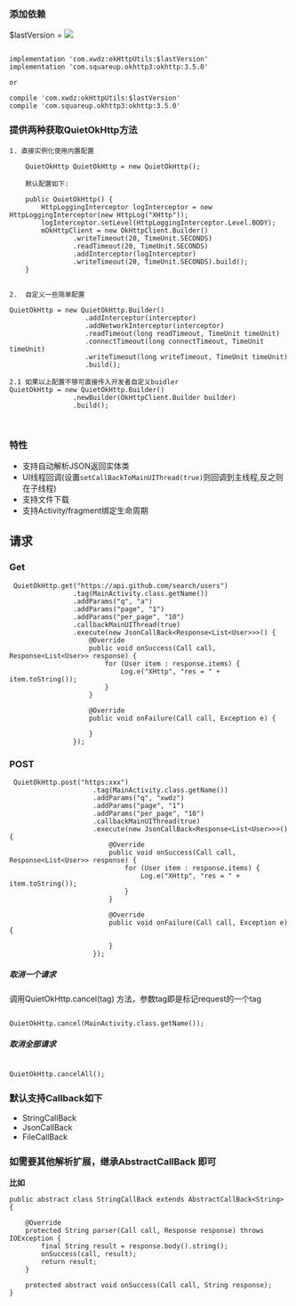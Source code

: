 ### 添加依赖


$lastVersion = [![](https://jitpack.io/v/xwdz/OkHttpUtils.svg)](https://jitpack.io/#xwdz/OkHttpUtils)


```

implementation 'com.xwdz:okHttpUtils:$lastVersion'
implementation 'com.squareup.okhttp3:okhttp:3.5.0'

or

compile 'com.xwdz:okHttpUtils:$lastVersion'
compile 'com.squareup.okhttp3:okhttp:3.5.0'

```


### 提供两种获取QuietOkHttp方法

```
1. 直接实例化使用内置配置

    QuietOkHttp QuietOkHttp = new QuietOkHttp();

    默认配置如下:
    
    public QuietOkHttp() {
        HttpLoggingInterceptor logInterceptor = new HttpLoggingInterceptor(new HttpLog("XHttp"));
        logInterceptor.setLevel(HttpLoggingInterceptor.Level.BODY);
        mOkHttpClient = new OkHttpClient.Builder()
                .writeTimeout(20, TimeUnit.SECONDS)
                .readTimeout(20, TimeUnit.SECONDS)
                .addInterceptor(logInterceptor)
                .writeTimeout(20, TimeUnit.SECONDS).build();
    }
    
    
2.  自定义一些简单配置

QuietOkHttp = new QuietOkHttp.Builder()
                   .addInterceptor(interceptor)
                   .addNetworkInterceptor(interceptor)
                   .readTimeout(long readTimeout, TimeUnit timeUnit)
                   .connectTimeout(long connectTimeout, TimeUnit timeUnit)
                   .writeTimeout(long writeTimeout, TimeUnit timeUnit)
                   .build();
                   
2.1 如果以上配置不够可直接传入开发者自定义buidler
QuietOkHttp = new QuietOkHttp.Builder()
                .newBuilder(OkHttpClient.Builder builder)
                .build();
                   
     
```



### 特性

- 支持自动解析JSON返回实体类
- UI线程回调(设置`setCallBackToMainUIThread(true)`则回调到主线程,反之则在子线程)
- 支持文件下载
- 支持Activity/fragment绑定生命周期

## 请求

### Get

	 QuietOkHttp.get("https://api.github.com/search/users")
	                .tag(MainActivity.class.getName())
                    .addParams("q", "a")
                    .addParams("page", "1")
                    .addParams("per_page", "10")
                    .callbackMainUIThread(true)
                    .execute(new JsonCallBack<Response<List<User>>>() {
                        @Override
                        public void onSuccess(Call call, Response<List<User>> response) {
                            for (User item : response.items) {
                                Log.e("XHttp", "res = " + item.toString());
                            }
                        }
    
                        @Override
                        public void onFailure(Call call, Exception e) {
    
                        }
                    });


### POST
	
	 QuietOkHttp.post("https:xxx")
	                     .tag(MainActivity.class.getName())
                         .addParams("q", "xwdz")
                         .addParams("page", "1")
                         .addParams("per_page", "10")
                         .callbackMainUIThread(true)
                         .execute(new JsonCallBack<Response<List<User>>>() {
                             @Override
                             public void onSuccess(Call call, Response<List<User>> response) {
                                 for (User item : response.items) {
                                     Log.e("XHttp", "res = " + item.toString());
                                 }
                             }
         
                             @Override
                             public void onFailure(Call call, Exception e) {
         
                             }
                         });

##### 取消一个请求

调用QuietOkHttp.cancel(tag) 方法，参数tag即是标记request的一个tag

```

QuietOkHttp.cancel(MainActivity.class.getName());

```

##### 取消全部请求

```

QuietOkHttp.cancelAll();

```


### 默认支持Callback如下

- StringCallBack
- JsonCallBack
- FileCallBack

### 如需要其他解析扩展，继承AbstractCallBack 即可

**比如**


	public abstract class StringCallBack extends AbstractCallBack<String> {
	
	    @Override
	    protected String parser(Call call, Response response) throws IOException {
	        final String result = response.body().string();
	        onSuccess(call, result);
	        return result;
	    }
	
	    protected abstract void onSuccess(Call call, String response);
	}












